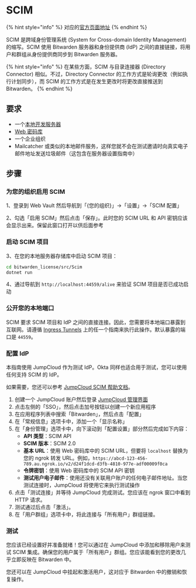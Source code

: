 # SCIM

{% hint style="info" %}
对应的[官方页面地址](https://contributing.bitwarden.com/getting-started/server/scim)
{% endhint %}

SCIM 是跨域身份管理系统 (System for Cross-domain Identity Management) 的缩写。SCIM 使用 Bitwarden 服务器和身份提供商 (IdP) 之间的直接链接，将用户和群组从身份提供商同步到 Bitwarden 服务器。

{% hint style="info" %}
在某些方面，SCIM 与目录连接器 (Directory Connector) 相似。不过，Directory Connector 的工作方式是轮询更改（例如执行计划同步），而 SCIM 的工作方式是在发生更改时将更改直接推送到 Bitwarden。
{% endhint %}

## 要求​ <a href="#requirements" id="requirements"></a>

* 一个[本地开发服务器](guide.md)
* [Web 密码库](../clients/web-vault/)
* 一个企业组织
* Mailcatcher 或类似的本地邮件服务，这样您就不会在测试邀请时向真实电子邮件地址发送垃圾邮件（这包含在服务器设置指南中）

## 步骤​ <a href="#steps" id="steps"></a>

### 为您的组织启用 SCIM ​ <a href="#enable-scim-for-your-organization" id="enable-scim-for-your-organization"></a>

1、登录到 Web  Vault 然后导航到「{您的组织}」->「设置」->「SCIM 配置」

2、勾选「启用 SCIM」然后点击「保存」。此时您的 SCIM URL 和 API 密钥应该会显示出来。保留此窗口打开以供后面参考

### 启动 SCIM 项目​ <a href="#start-the-scim-project" id="start-the-scim-project"></a>

3、在您的本地服务器存储库中启动 SCIM 项目：

```bash
cd bitwarden_license/src/Scim
dotnet run
```

4、通过导航到 `http://localhost:44559/alive` 来验证 SCIM 项目是否已成功启动

### 公开您的本地端口​ <a href="#expose-your-local-port" id="expose-your-local-port"></a>

SCIM 要求 SCIM 项目和 IdP 之间的直接连接。因此，您需要将本地端口暴露到互联网。请遵循 [Ingress Tunnels](tunnel.md) 上的任一个指南来执行此操作。默认暴露的端口是 `44559`。

### 配置 IdP ​ <a href="#configure-idp" id="configure-idp"></a>

本指南使用 JumpCloud 作为测试 IdP。Okta 同样也适合用于测试，您可以使用任何支持 SCIM 的 IdP。

如果需要，您还可以参考 [JumpCloud SCIM 帮助文档](https://support.jumpcloud.com/support/s/article/Custom-SCIM-Identity-Management)。

1. 创建一个 JumpCloud 账户然后登录 [JumpCloud 管理界面](https://console.jumpcloud.com/login/admin)
2. 点击左侧的「SSO」，然后点击加号按钮以创建一个新应用程序
3. 在应用程序列表中搜索「Bitwarden」，然后点击「配置」
4. 在「常规信息」选项卡中，添加一个「显示名称」
5. 在「身份管理」选项卡中，向下滚动到「配置设置」部分然后完成如下内容：
   * **API 类型**：SCIM API
   * **SCIM 版本**：SCIM 2.0
   * **基本 URL**：使用 Web 密码库中的 SCIM URL，但要将 `localhost` 替换为您的 ngrok 转发 URL。例如，`https://abcd-123-456-789.au.ngrok.io/v2/d24f1dcd-d3fb-4810-977e-adf00009f0ca`
   * **令牌密钥**：使用 Web 密码库中的 SCIM API 密钥
   * **测试用户电子邮件**：使用还没有关联用户账户的任何电子邮件地址。当您测试连接时，JumpCloud 将使用它来执行测试操作
6. &#x20;点击「测试连接」并等待 JumpCloud 完成测试。您应该在 ngrok 窗口中看到 HTTP 请求。
7. 测试通过后点击「激活」。
8. 在「用户群组」选项卡中，将此连接与「所有用户」群组链接。

### 测试​ <a href="#test" id="test"></a>

您应该已经设置好并准备就绪！您可以通过在 JumpCloud 中添加和移除用户来测试 SCIM 集成。确保您的用户属于「所有用户」群组。您应该能看到您的更改几乎立即反映在 Bitwarden 中。

您还可以在 JumpCloud 中挂起和激活用户，这对应于 Bitwarden 中的撤销和恢复操作。

